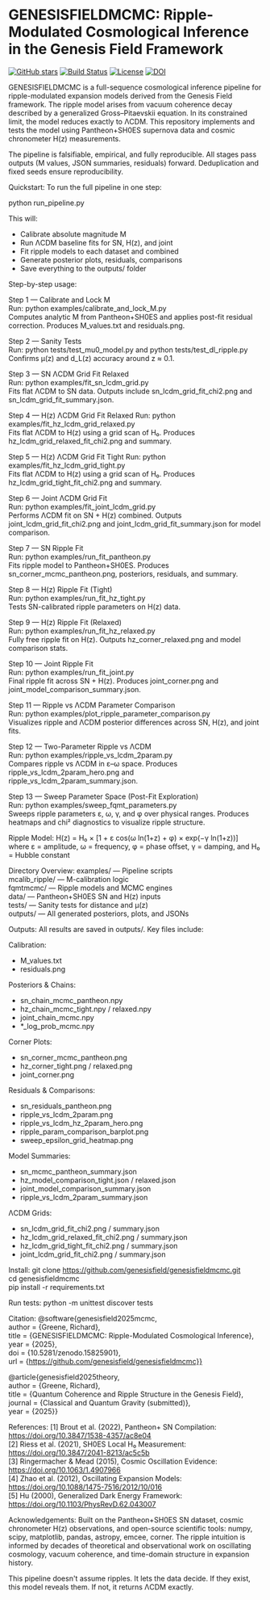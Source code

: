 # GENESISFIELDMCMC: Ripple-Modulated Cosmological Inference in the Genesis Field Framework
[![GitHub stars](https://img.shields.io/github/stars/genesisfield/genesisfieldmcmc?style=social)](https://github.com/genesisfield/genesisfieldmcmc/stargazers)
[![Build Status](https://img.shields.io/badge/build-passing-brightgreen)](#)
[![License](https://img.shields.io/badge/license-MIT-blue.svg)](LICENSE)
[![DOI](https://zenodo.org/badge/DOI/10.5281/zenodo.15825900.svg)](https://doi.org/10.5281/zenodo.15825900)

GENESISFIELDMCMC is a full-sequence cosmological inference pipeline for ripple-modulated expansion models derived from the Genesis Field framework. The ripple model arises from vacuum coherence decay described by a generalized Gross–Pitaevskii equation. In its constrained limit, the model reduces exactly to ΛCDM. This repository implements and tests the model using Pantheon+SH0ES supernova data and cosmic chronometer H(z) measurements.

The pipeline is falsifiable, empirical, and fully reproducible. All stages pass outputs (M values, JSON summaries, residuals) forward. Deduplication and fixed seeds ensure reproducibility.

Quickstart:
To run the full pipeline in one step:

python run_pipeline.py

This will:
- Calibrate absolute magnitude M
- Run ΛCDM baseline fits for SN, H(z), and joint
- Fit ripple models to each dataset and combined
- Generate posterior plots, residuals, comparisons
- Save everything to the outputs/ folder

Step-by-step usage:

Step 1 — Calibrate and Lock M  
Run: python examples/calibrate_and_lock_M.py  
Computes analytic M from Pantheon+SH0ES and applies post-fit residual correction. Produces M_values.txt and residuals.png.

Step 2 — Sanity Tests  
Run: python tests/test_mu0_model.py and python tests/test_dl_ripple.py  
Confirms μ(z) and d_L(z) accuracy around z ≈ 0.1.

Step 3 — SN ΛCDM Grid Fit Relaxed  
Run: python examples/fit_sn_lcdm_grid.py  
Fits flat ΛCDM to SN data. Outputs include sn_lcdm_grid_fit_chi2.png and sn_lcdm_grid_fit_summary.json.

Step 4 — H(z) ΛCDM Grid Fit Relaxed 
Run: python examples/fit_hz_lcdm_grid_relaxed.py  
Fits flat ΛCDM to H(z) using a grid scan of H₀. Produces hz_lcdm_grid_relaxed_fit_chi2.png and summary.

Step 5 — H(z) ΛCDM Grid Fit Tight
Run: python examples/fit_hz_lcdm_grid_tight.py  
Fits flat ΛCDM to H(z) using a grid scan of H₀. Produces hz_lcdm_grid_tight_fit_chi2.png and summary.

Step 6 — Joint ΛCDM Grid Fit  
Run: python examples/fit_joint_lcdm_grid.py  
Performs ΛCDM fit on SN + H(z) combined. Outputs joint_lcdm_grid_fit_chi2.png and joint_lcdm_grid_fit_summary.json for model comparison.

Step 7 — SN Ripple Fit  
Run: python examples/run_fit_pantheon.py  
Fits ripple model to Pantheon+SH0ES. Produces sn_corner_mcmc_pantheon.png, posteriors, residuals, and summary.

Step 8 — H(z) Ripple Fit (Tight)  
Run: python examples/run_fit_hz_tight.py  
Tests SN-calibrated ripple parameters on H(z) data.

Step 9 — H(z) Ripple Fit (Relaxed)  
Run: python examples/run_fit_hz_relaxed.py  
Fully free ripple fit on H(z). Outputs hz_corner_relaxed.png and model comparison stats.

Step 10 — Joint Ripple Fit  
Run: python examples/run_fit_joint.py  
Final ripple fit across SN + H(z). Produces joint_corner.png and joint_model_comparison_summary.json.

Step 11 — Ripple vs ΛCDM Parameter Comparison  
Run: python examples/plot_ripple_parameter_comparison.py  
Visualizes ripple and ΛCDM posterior differences across SN, H(z), and joint fits.

Step 12 — Two-Parameter Ripple vs ΛCDM  
Run: python examples/ripple_vs_lcdm_2param.py  
Compares ripple vs ΛCDM in ε–ω space. Produces ripple_vs_lcdm_2param_hero.png and ripple_vs_lcdm_2param_summary.json.

Step 13 — Sweep Parameter Space (Post-Fit Exploration)  
Run: python examples/sweep_fqmt_parameters.py  
Sweeps ripple parameters ε, ω, γ, and φ over physical ranges. Produces heatmaps and chi² diagnostics to visualize ripple structure.

Ripple Model:
H(z) = H₀ × [1 + ε cos(ω ln(1+z) + φ) × exp(−γ ln(1+z))]  
where ε = amplitude, ω = frequency, φ = phase offset, γ = damping, and H₀ = Hubble constant

Directory Overview:
examples/ — Pipeline scripts  
mcalib_ripple/ — M-calibration logic  
fqmtmcmc/ — Ripple models and MCMC engines  
data/ — Pantheon+SH0ES SN and H(z) inputs  
tests/ — Sanity tests for distance and μ(z)  
outputs/ — All generated posteriors, plots, and JSONs

Outputs:
All results are saved in outputs/. Key files include:

Calibration:
- M_values.txt  
- residuals.png  

Posteriors & Chains:
- sn_chain_mcmc_pantheon.npy  
- hz_chain_mcmc_tight.npy / relaxed.npy  
- joint_chain_mcmc.npy  
- *_log_prob_mcmc.npy  

Corner Plots:
- sn_corner_mcmc_pantheon.png  
- hz_corner_tight.png / relaxed.png  
- joint_corner.png  

Residuals & Comparisons:
- sn_residuals_pantheon.png  
- ripple_vs_lcdm_2param.png  
- ripple_vs_lcdm_hz_2param_hero.png  
- ripple_param_comparison_barplot.png  
- sweep_epsilon_grid_heatmap.png  

Model Summaries:
- sn_mcmc_pantheon_summary.json  
- hz_model_comparison_tight.json / relaxed.json  
- joint_model_comparison_summary.json  
- ripple_vs_lcdm_2param_summary.json  

ΛCDM Grids:
- sn_lcdm_grid_fit_chi2.png / summary.json  
- hz_lcdm_grid_relaxed_fit_chi2.png / summary.json 
- hz_lcdm_grid_tight_fit_chi2.png / summary.json   
- joint_lcdm_grid_fit_chi2.png / summary.json  

Install:
git clone https://github.com/genesisfield/genesisfieldmcmc.git  
cd genesisfieldmcmc  
pip install -r requirements.txt

Run tests:
python -m unittest discover tests

Citation:
@software{genesisfield2025mcmc,  
author = {Greene, Richard},  
title = {GENESISFIELDMCMC: Ripple-Modulated Cosmological Inference},  
year = {2025},  
doi = {10.5281/zenodo.15825901},  
url = {https://github.com/genesisfield/genesisfieldmcmc}}

@article{genesisfield2025theory,  
author = {Greene, Richard},  
title = {Quantum Coherence and Ripple Structure in the Genesis Field},  
journal = {Classical and Quantum Gravity (submitted)},  
year = {2025}}

References:
[1] Brout et al. (2022), Pantheon+ SN Compilation: https://doi.org/10.3847/1538-4357/ac8e04  
[2] Riess et al. (2021), SH0ES Local H₀ Measurement: https://doi.org/10.3847/2041-8213/ac5c5b  
[3] Ringermacher & Mead (2015), Cosmic Oscillation Evidence: https://doi.org/10.1063/1.4907966  
[4] Zhao et al. (2012), Oscillating Expansion Models: https://doi.org/10.1088/1475-7516/2012/10/016  
[5] Hu (2000), Generalized Dark Energy Framework: https://doi.org/10.1103/PhysRevD.62.043007

Acknowledgements:
Built on the Pantheon+SH0ES SN dataset, cosmic chronometer H(z) observations, and open-source scientific tools: numpy, scipy, matplotlib, pandas, astropy, emcee, corner. The ripple intuition is informed by decades of theoretical and observational work on oscillating cosmology, vacuum coherence, and time-domain structure in expansion history.

This pipeline doesn't assume ripples. It lets the data decide. If they exist, this model reveals them. If not, it returns ΛCDM exactly.
